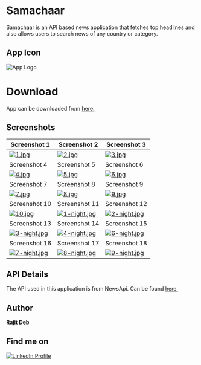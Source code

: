 # Samachaar
Samachaar is an API based news application that fetches top headlines and also allows users to search news of any country or category.

## App Icon
![App Logo](https://i.postimg.cc/ZKW83fF5/launcher-icon.png)

# Download
App can be downloaded from [here.][1]

## Screenshots
| Screenshot 1  | Screenshot 2  | Screenshot 3 |
| --------------- | --------------- |------------|
| [![1.jpg](https://i.postimg.cc/R0vQ3wSS/1.jpg)](https://postimg.cc/jDkJmwnm) | [![2.jpg](https://i.postimg.cc/W1wYfNt4/2.jpg)](https://postimg.cc/MnXYn87k) | [![3.jpg](https://i.postimg.cc/TYX98zz5/3.jpg)](https://postimg.cc/K4JLBHvm) |
| Screenshot 4  | Screenshot 5  | Screenshot 6 |
| [![4.jpg](https://i.postimg.cc/hjd96sM0/4.jpg)](https://postimg.cc/sQ3QZpkB) | [![5.jpg](https://i.postimg.cc/L6Xss5Kc/5.jpg)](https://postimg.cc/Dm9hj2z6) | [![6.jpg](https://i.postimg.cc/Qxwjxqq7/6.jpg)](https://postimg.cc/6yrkMng6) |
| Screenshot 7  | Screenshot 8  | Screenshot 9 |
| [![7.jpg](https://i.postimg.cc/hPzqwdqt/7.jpg)](https://postimg.cc/4mgMHndD) | [![8.jpg](https://i.postimg.cc/fbK4X7YB/8.jpg)](https://postimg.cc/rdKY2rnr) | [![9.jpg](https://i.postimg.cc/R0VmgbSj/9.jpg)](https://postimg.cc/PCc0xy84) |
| Screenshot 10  | Screenshot 11  | Screenshot 12 |
| [![10.jpg](https://i.postimg.cc/CLSwZ1yh/10.jpg)](https://postimg.cc/z3ts6qX6) | [![1-night.jpg](https://i.postimg.cc/6571X8fj/1-night.jpg)](https://postimg.cc/tYjzdCfW) | [![2-night.jpg](https://i.postimg.cc/9MKgRVWt/2-night.jpg)](https://postimg.cc/njKGgy9C)
| Screenshot 13  | Screenshot 14  | Screenshot 15 |
| [![3-night.jpg](https://i.postimg.cc/GhqYqKy6/3-night.jpg)](https://postimg.cc/ZCvCqrjL) | [![4-night.jpg](https://i.postimg.cc/pXX5hj6C/4-night.jpg)](https://postimg.cc/5jT2DX1Q) | [![6-night.jpg](https://i.postimg.cc/RFLqqC12/6-night.jpg)](https://postimg.cc/1n4yjQjK)
| Screenshot 16  | Screenshot 17  | Screenshot 18 |
| [![7-night.jpg](https://i.postimg.cc/K8bG3hj2/7-night.jpg)](https://postimg.cc/3dL5z62S) | [![8-night.jpg](https://i.postimg.cc/3RkYQKSg/8-night.jpg)](https://postimg.cc/2bNP4ff6) | [![9-night.jpg](https://i.postimg.cc/52pVHHDB/9-night.jpg)](https://postimg.cc/Bj8ykvSb)


## API Details
The API used in this application is from NewsApi. Can be found [here.][2]

## Author
<b>Rajit Deb</b>

## Find me on
[![LinkedIn Profile](https://img.shields.io/badge/LinkedIn-0077B5?style=for-the-badge&logo=linkedin&logoColor=white)](https://www.linkedin.com/in/imrajit/)

[1]: https://github.com/rajitdeb/Samachaar/blob/main/apk/samachaar_sep23_night_mode.apk?raw=true
[2]: https://newsapi.org/

